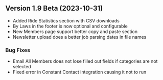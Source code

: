  ## Version 1.9 Beta (2023-10-31)
 - Added Ride Statistics section with CSV downloads
 - By Laws in the footer is now optional and configurable
 - New Members page support better copy and paste section
 - Newsletter upload does a better job parsing dates in file names

 ### Bug Fixes
 - Email All Members does not lose filled out fields if categories are not selected
 - Fixed error in Constant Contact integration causing it not to run
